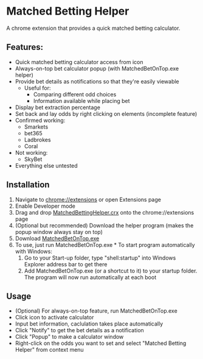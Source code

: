 # Matched Betting Helper
A chrome extension that provides a quick matched betting calculator.

## Features:
* Quick matched betting calculator access from icon
* Always-on-top bet calculator popup (with MatchedBetOnTop.exe helper)
* Provide bet details as notifications so that they're easily viewable
  * Useful for:
    * Comparing different odd choices
    * Information available while placing bet
* Display bet extraction percentage
* Set back and lay odds by right clicking on elements (incomplete feature)
 * Confirmed working:
   * Smarkets
    * bet365
    * Ladbrokes
    * Coral
 * Not working:
    * SkyBet
 * Everything else untested

 ## Installation
 1. Navigate to [chrome://extensions](chrome://extensions) or open Extensions page
 2. Enable Developer mode
 3. Drag and drop [MatchedBettingHelper.crx](https://github.com/adamlett/MatchedBettingHelper/raw/master/MatchedBettingHelper.crx) onto the chrome://extensions page
 4. (Optional but recommended) Download the helper program (makes the popup window always stay on top)
   1. Download [MatchedBetOnTop.exe](https://github.com/adamlett/MatchedBettingHelper/raw/master/MatchedBetOnTop.exe)
   2. To use, just run MatchedBetOnTop.exe
     * To start program automatically with Windows:
       1. Go to your Start-up folder, type "shell:startup" into Windows Explorer address bar to get there
       2. Add MatchedBetOnTop.exe (or a shortcut to it) to your startup folder. The program will now run automatically at each boot

 ## Usage
  * (Optional) For always-on-top feature, run MatchedBetOnTop.exe
  * Click icon to activate calculator
  * Input bet information, caclulation takes place automatically
  * Click "Notify" to get the bet details as a notification
  * Click "Popup" to make a calculator window
  * Right-click on the odds you want to set and select "Matched Betting Helper" from context menu
